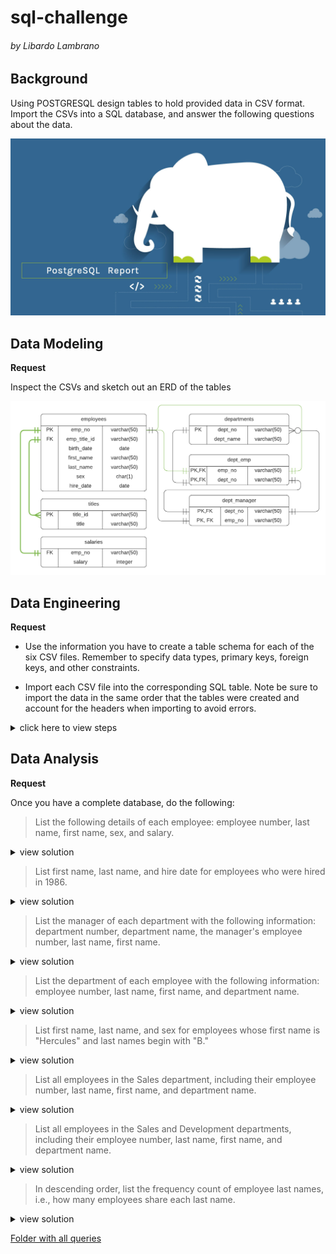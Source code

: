 # sql-challenge
###### by Libardo Lambrano

## Background <a name="top"></a>

Using POSTGRESQL design tables to hold provided data in CSV format. Import the CSVs into a SQL database, and answer the following questions about the data.

![](images/PostgreSQL_trends.jpg)

## Data Modeling <a name="data_modeling"></a>

**Request**

Inspect the CSVs and sketch out an ERD of the tables

![](images/Pewlett_Hackard_ERD.png)

## Data Engineering <a name="data_engineering"></a>

**Request**

* Use the information you have to create a table schema for each of the six CSV files. Remember to specify data types, primary keys, foreign keys, and other constraints.

* Import each CSV file into the corresponding SQL table. Note be sure to import the data in the same order that the tables were created and account for the headers when importing to avoid errors.

<details><summary>click here to view steps</summary>

### 1. Create table

```sql
    CREATE TABLE "dept_emp" (
    "emp_no" varchar(50),
    "dept_no" varchar(50),
    PRIMARY KEY ("emp_no", "dept_no")
    );

    CREATE TABLE "dept_manager" (
    "dept_no" varchar(50),
    "emp_no" varchar(50)
    );

    CREATE TABLE "employees" (
    "emp_no" varchar(50),
    "emp_title_id" varchar(50),
    "birth_date" date,
    "first_name" varchar(50),
    "last_name" varchar(50),
    "sex" char(1),
    "hire_date" date
    );

    CREATE TABLE "departments" (
    "dept_no" varchar(50),
    "dept_name" varchar(50),
    PRIMARY KEY ("dept_name")
    );

    CREATE TABLE "salaries" (
    "emp_no" varchar(50),
    "salary" integer
    );

    CREATE TABLE "titles" (
    "title_id" varchar(50),
    "title" varchar(50),
    PRIMARY KEY ("title_id")
    );
```

2. Import CSV to SQL table

![](images/02_import_csvs.png)

</details>

## Data Analysis <a name="data_analysis"></a>

**Request**

Once you have a complete database, do the following:

>List the following details of each employee: employee number, last name, first name, sex, and salary. 

<details><summary>view solution</summary>

![](images/02_01_employee_list.png)

```sql
    SELECT employees.emp_no,
        employees.last_name,
        employees.first_name,
        employees.sex,
        salaries.salary

    FROM public.employees JOIN public.salaries
        ON employees.emp_no = salaries.emp_no;
```
</details>

> List first name, last name, and hire date for employees who were hired in 1986.

<details><summary>view solution</summary>

![](images/02_03_hired_1986.png)

```sql
    SELECT emp_no, first_name, last_name, hire_date from Employees
    WHERE hire_date >= '1985-12-31'
    AND hire_date < '1987-01-01';
```
</details>

> List the manager of each department with the following information: department number, department name, the manager's employee number, last name, first name.

<details><summary>view solution</summary>

![](images/02_03_dept_each_employee.png)

```sql
    SELECT dept_manager.dept_no, 
        departments.dept_name,
        dept_manager.emp_no,
        employees.last_name,
        employees.first_name
    FROM dept_manager
    INNER JOIN departments ON
    dept_manager.dept_no = departments.dept_no
    INNER JOIN employees ON
    dept_manager.emp_no = employees.emp_no;
```
</details>

> List the department of each employee with the following information: employee number, last name, first name, and department name.

<details><summary>view solution</summary>

![](images/02_04_dept_each_employee.png)

```sql
    SELECT employees.emp_no, 
        employees.last_name, 
        employees.first_name,
        departments.dept_name
    FROM Employees
    INNER JOIN dept_manager ON
    Employees.emp_no = dept_manager.emp_no
    INNER JOIN Departments ON
    dept_manager.dept_no = departments.dept_no;
```
</details>

> List first name, last name, and sex for employees whose first name is "Hercules" and last names begin with "B."

<details><summary>view solution</summary>

![](images/02_03_dept_each_employee.png)

```sql
    SELECT * FROM employees
    WHERE first_name = 'Hercules'
    AND last_name LIKE 'B%';
```
</details>

> List all employees in the Sales department, including their employee number, last name, first name, and department name.

<details><summary>view solution</summary>

![](images/02_05_sales_dept.png)

```sql
    SELECT e.emp_no, e.last_name, e.first_name, d.dept_name
    FROM employees AS e
    JOIN dept_emp ON
    e.emp_no = dept_emp.emp_no
    INNER JOIN Departments AS d ON
    dept_emp.dept_no = d.dept_no
    WHERE dept_name = 'Sales';
```
</details>

> List all employees in the Sales and Development departments, including their employee number, last name, first name, and department name.

<details><summary>view solution</summary>

![](images/02_06_sales_dev.png)

```sql
    SELECT e.emp_no, e.last_name, e.first_name, d.dept_name
    FROM employees AS e
    JOIN dept_emp ON
    e.emp_no = dept_emp.emp_no
    INNER JOIN departments AS d ON
    dept_emp.dept_no = d.dept_no
    WHERE dept_name = 'Sales' OR 
        dept_name = 'Development';
```
</details>

> In descending order, list the frequency count of employee last names, i.e., how many employees share each last name.

<details><summary>view solution</summary>

![](images/02_07_same_last_name.png)

```sql
    SELECT last_name, COUNT(last_name) FROM Employees
    GROUP BY last_name
    ORDER BY count(last_name) desc;
```
</details>

[Folder with all queries](queries)








